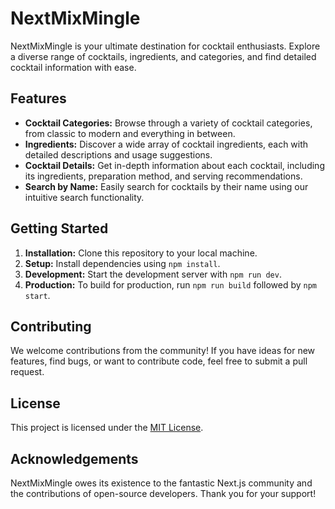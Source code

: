 # NextMixMingle

NextMixMingle is your ultimate destination for cocktail enthusiasts. Explore a diverse range of cocktails, ingredients, and categories, and find detailed cocktail information with ease.

## Features

- **Cocktail Categories:** Browse through a variety of cocktail categories, from classic to modern and everything in between.
- **Ingredients:** Discover a wide array of cocktail ingredients, each with detailed descriptions and usage suggestions.
- **Cocktail Details:** Get in-depth information about each cocktail, including its ingredients, preparation method, and serving recommendations.
- **Search by Name:** Easily search for cocktails by their name using our intuitive search functionality.

## Getting Started

1. **Installation:** Clone this repository to your local machine.
2. **Setup:** Install dependencies using `npm install`.
3. **Development:** Start the development server with `npm run dev`.
4. **Production:** To build for production, run `npm run build` followed by `npm start`.

## Contributing

We welcome contributions from the community! If you have ideas for new features, find bugs, or want to contribute code, feel free to submit a pull request.

## License

This project is licensed under the [MIT License](LICENSE).

## Acknowledgements

NextMixMingle owes its existence to the fantastic Next.js community and the contributions of open-source developers. Thank you for your support!
